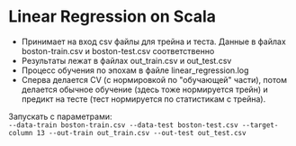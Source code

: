 # Linear Regression on  Scala

- Принимает на вход csv файлы для трейна и теста. Данные в файлах boston-train.csv и boston-test.csv соответственно
- Результаты лежат в файлах out_train.csv и out_test.csv
- Процесс обучения по эпохам в файле linear_regression.log
- Сперва делается CV (с нормировкой по "обучающей" части), потом делается обычное обучение (здесь тоже нормируется трейн) и предикт на тесте (тест нормируется по статистикам с трейна).

Запускать с параметрами:  
`--data-train boston-train.csv --data-test boston-test.csv --target-column 13 --out-train out_train.csv --out-test out_test.csv`
